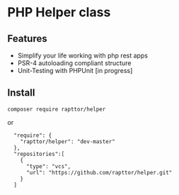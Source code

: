 PHP Helper class
=========================

Features
--------

* Simplify your life working with php rest apps
* PSR-4 autoloading compliant structure
* Unit-Testing with PHPUnit [in progress]
    
Install
-------

    composer require rapttor/helper

or

      "require": {
        "rapttor/helper": "dev-master"
      },
      "repositories":[
        {
          "type": "vcs",
          "url": "https://github.com/rapttor/helper.git"
        }
      ]

